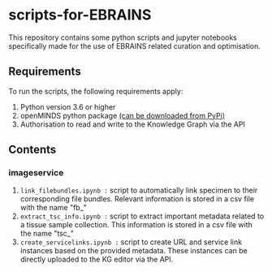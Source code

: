 # scripts-for-EBRAINS

This repository contains some python scripts and jupyter notebooks specifically made for the use of EBRAINS related curation and optimisation.

## Requirements

To run the scripts, the following requirements apply:
1. Python version 3.6 or higher
2. openMINDS python package [(can be downloaded from PyPi)](https://pypi.org/project/openMINDS/)
3. Authorisation to read and write to the Knowledge Graph via the API

## Contents

### imageservice
1. ``link_filebundles.ipynb :`` script to automatically link specimen to their corresponding file bundles. Relevant information is stored in a csv file with the name "fb_<dataset version uuid>"
2. ``extract_tsc_info.ipynb :`` script to extract important metadata related to a tissue sample collection. This information is stored in a csv file with the name "tsc_<dataset version uuid>"
3. ``create_servicelinks.ipynb :`` script to create URL and service link instances based on the provided metadata. These instances can be directly uploaded to the KG editor via the API.
